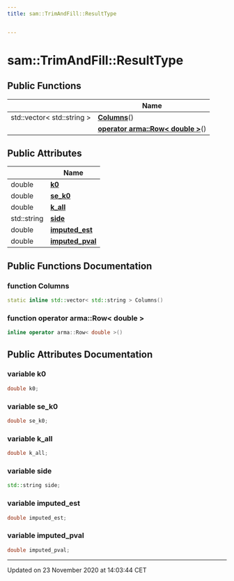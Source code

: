 ```yaml
---
title: sam::TrimAndFill::ResultType


---
```


# sam::TrimAndFill::ResultType



















## Public Functions

|                | Name           |
| -------------- | -------------- |
| std::vector< std::string > | **[Columns](/doxygen/Classes/structsam_1_1_trim_and_fill_1_1_result_type/#function-columns)**()  |
|  | **[operator arma::Row< double >](/doxygen/Classes/structsam_1_1_trim_and_fill_1_1_result_type/#function-operator-armarow<-double->)**()  |


## Public Attributes

|                | Name           |
| -------------- | -------------- |
| double | **[k0](/doxygen/Classes/structsam_1_1_trim_and_fill_1_1_result_type/#variable-k0)**  |
| double | **[se_k0](/doxygen/Classes/structsam_1_1_trim_and_fill_1_1_result_type/#variable-se_k0)**  |
| double | **[k_all](/doxygen/Classes/structsam_1_1_trim_and_fill_1_1_result_type/#variable-k_all)**  |
| std::string | **[side](/doxygen/Classes/structsam_1_1_trim_and_fill_1_1_result_type/#variable-side)**  |
| double | **[imputed_est](/doxygen/Classes/structsam_1_1_trim_and_fill_1_1_result_type/#variable-imputed_est)**  |
| double | **[imputed_pval](/doxygen/Classes/structsam_1_1_trim_and_fill_1_1_result_type/#variable-imputed_pval)**  |














## Public Functions Documentation

### function Columns

```cpp
static inline std::vector< std::string > Columns()
```





























### function operator arma::Row< double >

```cpp
inline operator arma::Row< double >()
```































## Public Attributes Documentation

### variable k0

```cpp
double k0;
```





























### variable se_k0

```cpp
double se_k0;
```





























### variable k_all

```cpp
double k_all;
```





























### variable side

```cpp
std::string side;
```





























### variable imputed_est

```cpp
double imputed_est;
```





























### variable imputed_pval

```cpp
double imputed_pval;
```

































-------------------------------

Updated on 23 November 2020 at 14:03:44 CET